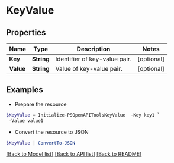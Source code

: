 # KeyValue
## Properties

Name | Type | Description | Notes
------------ | ------------- | ------------- | -------------
**Key** | **String** | Identifier of key-value pair. | [optional] 
**Value** | **String** | Value of key-value pair. | [optional] 

## Examples

- Prepare the resource
```powershell
$KeyValue = Initialize-PSOpenAPIToolsKeyValue  -Key key1 `
 -Value value1
```

- Convert the resource to JSON
```powershell
$KeyValue | ConvertTo-JSON
```

[[Back to Model list]](../README.md#documentation-for-models) [[Back to API list]](../README.md#documentation-for-api-endpoints) [[Back to README]](../README.md)

